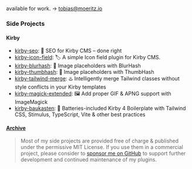available for work. → <a href='mailto:tobias@moeritz.io'>tobias@moeritz.io</a>

### Side Projects
#### Kirby

- [kirby-seo](https://github.com/tobimori/kirby-seo): 🔎 SEO for Kirby CMS – done right
- [kirby-icon-field](https://github.com/tobimori/kirby-icon-field): 🏷️ A simple Icon field plugin for Kirby CMS.
- [kirby-blurhash](https://github.com/tobimori/kirby-blurhash): 🎨 Image placeholders with BlurHash
- [kirby-thumbhash](https://github.com/tobimori/kirby-thumbhash): 🚀 Image placeholders with ThumbHash
- [kirby-tailwind-merge](https://github.com/tobimori/kirby-tailwind-merge): ♨️ Intelligently merge Tailwind classes without style conflicts in your Kirby templates
- [kirby-magick-extended](https://github.com/tobimori/kirby-magick-extended): 🖼️ Add proper GIF & APNG support with ImageMagick
- [kirby-baukasten](https://github.com/tobimori/kirby-baukasten): 🦎 Batteries-included Kirby 4 Boilerplate with Tailwind CSS, Stimulus, TypeScript, Vite & other best practices

#### [Archive](https://github.com/tobimori?tab=repositories&q=&type=archived&language=&sort=)


> Most of my side projects are provided free of charge & published under the permissive MIT License. If you use them in a commercial project, please consider to [sponsor me on GitHub](https://github.com/sponsors/tobimori) to support further development and continued maintenance of my plugins.

